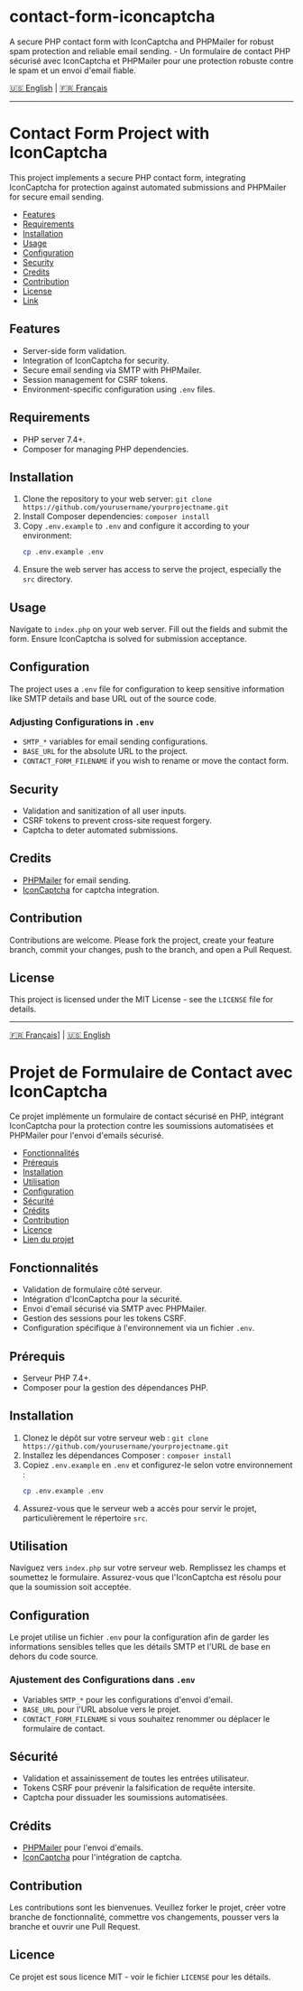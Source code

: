 
# contact-form-iconcaptcha
A secure PHP contact form with IconCaptcha and PHPMailer for robust spam protection and reliable email sending. - Un formulaire de contact PHP sécurisé avec IconCaptcha et PHPMailer pour une protection robuste contre le spam et un envoi d'email fiable.

[🇺🇸 English](#contact-form-project-with-iconcaptcha) | [🇫🇷 Français](#projet-de-formulaire-de-contact-avec-iconcaptcha)

---

# Contact Form Project with IconCaptcha
This project implements a secure PHP contact form, integrating IconCaptcha for protection against automated submissions and PHPMailer for secure email sending.

- [Features](#features)
- [Requirements](#requirements)
- [Installation](#installation)
- [Usage](#usage)
- [Configuration](#configuration)
- [Security](#security)
- [Credits](#credits)
- [Contribution](#contribution)
- [License](#license)
- [Link](#link)

## Features

- Server-side form validation.
- Integration of IconCaptcha for security.
- Secure email sending via SMTP with PHPMailer.
- Session management for CSRF tokens.
- Environment-specific configuration using `.env` files.

## Requirements

- PHP server 7.4+.
- Composer for managing PHP dependencies.

## Installation

1. Clone the repository to your web server: `git clone https://github.com/yourusername/yourprojectname.git`
2. Install Composer dependencies: `composer install`
3. Copy `.env.example` to `.env` and configure it according to your environment:
   ```bash
   cp .env.example .env
   ```
4. Ensure the web server has access to serve the project, especially the `src` directory.

## Usage

Navigate to `index.php` on your web server. Fill out the fields and submit the form. Ensure IconCaptcha is solved for submission acceptance.

## Configuration

The project uses a `.env` file for configuration to keep sensitive information like SMTP details and base URL out of the source code.

### Adjusting Configurations in `.env`

- `SMTP_*` variables for email sending configurations.
- `BASE_URL` for the absolute URL to the project.
- `CONTACT_FORM_FILENAME` if you wish to rename or move the contact form.

## Security

- Validation and sanitization of all user inputs.
- CSRF tokens to prevent cross-site request forgery.
- Captcha to deter automated submissions.

## Credits

- [PHPMailer](https://github.com/PHPMailer/PHPMailer) for email sending.
- [IconCaptcha](https://github.com/fabianwennink/IconCaptcha-PHP) for captcha integration.

## Contribution

Contributions are welcome. Please fork the project, create your feature branch, commit your changes, push to the branch, and open a Pull Request.

## License

This project is licensed under the MIT License - see the `LICENSE` file for details.

---
[🇫🇷 Français](#projet-de-formulaire-de-contact-avec-iconcaptcha)] | [🇺🇸 English](#contact-form-project-with-iconcaptcha)


# Projet de Formulaire de Contact avec IconCaptcha
Ce projet implémente un formulaire de contact sécurisé en PHP, intégrant IconCaptcha pour la protection contre les soumissions automatisées et PHPMailer pour l'envoi d'emails sécurisé.

- [Fonctionnalités](#fonctionnalités)
- [Prérequis](#prérequis)
- [Installation](#installation-1)
- [Utilisation](#utilisation)
- [Configuration](#configuration-1)
- [Sécurité](#sécurité)
- [Crédits](#crédits)
- [Contribution](#contribution-1)
- [Licence](#licence)
- [Lien du projet](#lien-du-projet)

## Fonctionnalités

- Validation de formulaire côté serveur.
- Intégration d'IconCaptcha pour la sécurité.
- Envoi d'email sécurisé via SMTP avec PHPMailer.
- Gestion des sessions pour les tokens CSRF.
- Configuration spécifique à l'environnement via un fichier `.env`.

## Prérequis

- Serveur PHP 7.4+.
- Composer pour la gestion des dépendances PHP.

## Installation

1. Clonez le dépôt sur votre serveur web : `git clone https://github.com/yourusername/yourprojectname.git`
2. Installez les dépendances Composer : `composer install`
3. Copiez `.env.example` en `.env` et configurez-le selon votre environnement :
   ```bash
   cp .env.example .env
   ```
4. Assurez-vous que le serveur web a accès pour servir le projet, particulièrement le répertoire `src`.

## Utilisation

Naviguez vers `index.php` sur votre serveur web. Remplissez les champs et soumettez le formulaire. Assurez-vous que l'IconCaptcha est résolu pour que la soumission soit acceptée.

## Configuration

Le projet utilise un fichier `.env` pour la configuration afin de garder les informations sensibles telles que les détails SMTP et l'URL de base en dehors du code source.

### Ajustement des Configurations dans `.env`

- Variables `SMTP_*` pour les configurations d'envoi d'email.
- `BASE_URL` pour l'URL absolue vers le projet.
- `CONTACT_FORM_FILENAME` si vous souhaitez renommer ou déplacer le formulaire de contact.

## Sécurité

- Validation et assainissement de toutes les entrées utilisateur.
- Tokens CSRF pour prévenir la falsification de requête intersite.
- Captcha pour dissuader les soumissions automatisées.

## Crédits

- [PHPMailer](https://github.com/PHPMailer/PHPMailer) pour l'envoi d'emails.
- [IconCaptcha](https://github.com/fabianwennink/IconCaptcha-PHP) pour l'intégration de captcha.

## Contribution

Les contributions sont les bienvenues. Veuillez forker le projet, créer votre branche de fonctionnalité, commettre vos changements, pousser vers la branche et ouvrir une Pull Request.

## Licence

Ce projet est sous licence MIT - voir le fichier `LICENSE` pour les détails.
